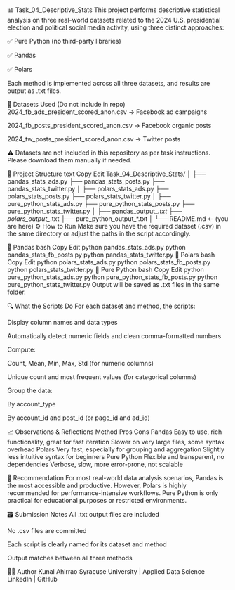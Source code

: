 📊 Task_04_Descriptive_Stats
This project performs descriptive statistical analysis on three real-world datasets related to the 2024 U.S. presidential election and political social media activity, using three distinct approaches:

✅ Pure Python (no third-party libraries)

✅ Pandas

✅ Polars

Each method is implemented across all three datasets, and results are output as .txt files.

📁 Datasets Used (Do not include in repo)
2024_fb_ads_president_scored_anon.csv
→ Facebook ad campaigns

2024_fb_posts_president_scored_anon.csv
→ Facebook organic posts

2024_tw_posts_president_scored_anon.csv
→ Twitter posts

⚠️ Datasets are not included in this repository as per task instructions. Please download them manually if needed.

🧠 Project Structure
text
Copy
Edit
Task_04_Descriptive_Stats/
│
├── pandas_stats_ads.py
├── pandas_stats_posts.py
├── pandas_stats_twitter.py
│
├── polars_stats_ads.py
├── polars_stats_posts.py
├── polars_stats_twitter.py
│
├── pure_python_stats_ads.py
├── pure_python_stats_posts.py
├── pure_python_stats_twitter.py
│
├── pandas_output_*.txt
├── polars_output_*.txt
├── pure_python_output_*.txt
│
└── README.md   ← (you are here)
⚙️ How to Run
Make sure you have the required dataset (.csv) in the same directory or adjust the paths in the script accordingly.

🔹 Pandas
bash
Copy
Edit
python pandas_stats_ads.py
python pandas_stats_fb_posts.py
python pandas_stats_twitter.py
🔹 Polars
bash
Copy
Edit
python polars_stats_ads.py
python polars_stats_fb_posts.py
python polars_stats_twitter.py
🔹 Pure Python
bash
Copy
Edit
python pure_python_stats_ads.py
python pure_python_stats_fb_posts.py
python pure_python_stats_twitter.py
Output will be saved as .txt files in the same folder.

🔍 What the Scripts Do
For each dataset and method, the scripts:

Display column names and data types

Automatically detect numeric fields and clean comma-formatted numbers

Compute:

Count, Mean, Min, Max, Std (for numeric columns)

Unique count and most frequent values (for categorical columns)

Group the data:

By account_type

By account_id and post_id (or page_id and ad_id)

📈 Observations & Reflections
Method	Pros	Cons
Pandas	Easy to use, rich functionality, great for fast iteration	Slower on very large files, some syntax overhead
Polars	Very fast, especially for grouping and aggregation	Slightly less intuitive syntax for beginners
Pure Python	Flexible and transparent, no dependencies	Verbose, slow, more error-prone, not scalable

💬 Recommendation
For most real-world data analysis scenarios, Pandas is the most accessible and productive. However, Polars is highly recommended for performance-intensive workflows. Pure Python is only practical for educational purposes or restricted environments.

🗃 Submission Notes
All .txt output files are included

No .csv files are committed

Each script is clearly named for its dataset and method

Output matches between all three methods

👨‍💻 Author
Kunal Ahirrao
Syracuse University | Applied Data Science
LinkedIn | GitHub

